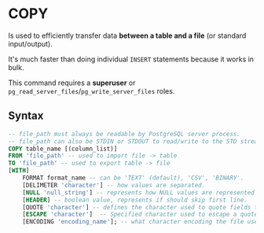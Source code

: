 # COPY
Is used to efficiently transfer data **between a table and a file** (or standard input/output).

It's much faster than doing individual `INSERT` statements because it works in bulk.

This command requires a **superuser** or `pg_read_server_files`/`pg_write_server_files` roles.
## Syntax
```SQL
-- file_path must always be readable by PostgreSQL server process.
-- file_path can also be STDIN or STDOUT to read/write to the STD streams of the OS.
COPY table_name [(column_list)]
FROM 'file_path' -- used to import file -> table
TO 'file_path' -- used to export table -> file
[WITH]
	FORMAT format_name -- can be 'TEXT' (default), 'CSV', 'BINARY'.
	[DELIMETER 'character'] -- how values are separated.
	[NULL 'null_string'] -- represents how NULL values are represented in the file, defaults to \N.
	[HEADER] -- boolean value, represents if should skip first line.
	[QUOTE 'character'] -- defines the character used to quote fields that contain special characters, defaults to "" for CSV.
	[ESCAPE 'character']  -- Specified character used to escape a quote character inside a quoted value, a special character in CSV mode. defaults the same as QUOTE for CSV, and \ for TEXT
	[ENCODING 'encoding_name']; -- what character encoding the file uses, e.g. UTF-8, LATIN1, etc.
```